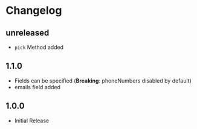 # Changelog

## unreleased
- `pick` Method added

## 1.1.0
- Fields can be specified (**Breaking**: phoneNumbers disabled by default)
- emails field added 

## 1.0.0
- Initial Release
